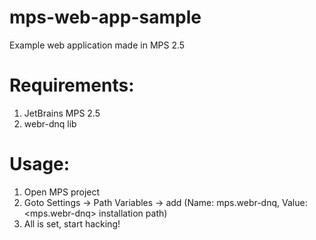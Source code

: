 mps-web-app-sample
==================

Example web application made in MPS 2.5

# Requirements:
1. JetBrains MPS 2.5
2. webr-dnq lib

# Usage:
1. Open MPS project
2. Goto Settings -> Path Variables -> add (Name: mps.webr-dnq, Value: <mps.webr-dnq> installation path)
3. All is set, start hacking!
